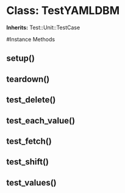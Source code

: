 # Class: TestYAMLDBM
**Inherits:** Test::Unit::TestCase
    




#Instance Methods
## setup() [](#method-i-setup)

## teardown() [](#method-i-teardown)

## test_delete() [](#method-i-test_delete)

## test_each_value() [](#method-i-test_each_value)

## test_fetch() [](#method-i-test_fetch)

## test_shift() [](#method-i-test_shift)

## test_values() [](#method-i-test_values)

